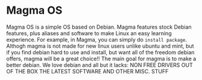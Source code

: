 # Magma OS
Magma OS is a  simple OS based on Debian. Magma features stock Debian features, plus aliases and software to make Linux
an easy learning experience. For example, in Magma, you can simply do `install package`.
Althogh magma is not made for new linux users unlike ubuntu and mint, but if you find debian hard to use and install, but want all of the freedom debian offers, magma will be a great choice!!
  The main goal for magma is to make a better debian. We love debian and all but it lacks:
  NON FREE DRIVERS OUT OF THE BOX
  THE LATEST SOFTWARE
  AND OTHER MISC. STUFF
